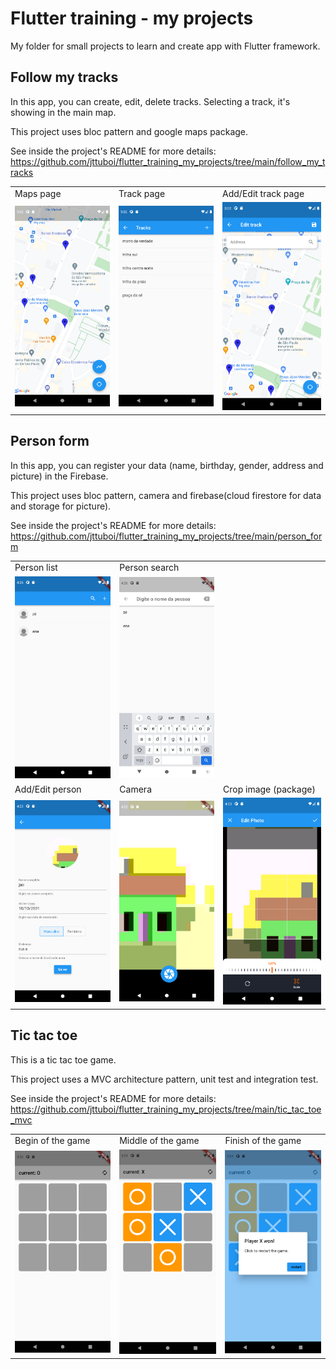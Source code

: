 # Flutter training - my projects

My folder for small projects to learn and create app with Flutter framework.

## Follow my tracks

In this app, you can create, edit, delete tracks. Selecting a track, it's showing in the main map.

This project uses bloc pattern and google maps package.

See inside the project's README for more details:
https://github.com/jttuboi/flutter_training_my_projects/tree/main/follow_my_tracks

<table>
<tr>
<td>
Maps page
</td>
<td>
Track page
</td>
<td>
Add/Edit track page
</td>
</tr>
<tr>
<td>
<img src="_images/Screenshot_1636999350.png" width="200" />
</td>
<td>
<img src="_images/Screenshot_1636999332.png" width="200" />
</td>
<td>
<img src="_images/Screenshot_1636999344.png" width="200" />
</td>
</tr>
</table>

## Person form

In this app, you can register your data (name, birthday, gender, address and picture) in the Firebase.

This project uses bloc pattern, camera and firebase(cloud firestore for data and storage for picture).

See inside the project's README for more details:
https://github.com/jttuboi/flutter_training_my_projects/tree/main/person_form

<table>
<tr>
<td>
Person list
</td>
<td>
Person search
</td>
</tr>
<tr>
<td>
<img src="_images/Screenshot_1637004375.png" width="200" />
</td>
<td>
<img src="_images/Screenshot_1637004409.png" width="200" />
</td>
</tr>

<tr>
<td>
Add/Edit person
</td>
<td>
Camera
</td>
<td>
Crop image (package)
</td>
</tr>
<tr>
<td>
<img src="_images/Screenshot_1637004235.png" width="200" />
</td>
<td>
<img src="_images/Screenshot_1637004220.png" width="200" />
</td>
<td>
<img src="_images/Screenshot_1637004230.png" width="200" />
</td>
</tr>
</table>

## Tic tac toe

This is a tic tac toe game.

This project uses a MVC architecture pattern, unit test and integration test.

See inside the project's README for more details:
https://github.com/jttuboi/flutter_training_my_projects/tree/main/tic_tac_toe_mvc

<table>
<tr>
<td>
Begin of the game
</td>
<td>
Middle of the game
</td>
<td>
Finish of the game
</td>
</tr>
<tr>
<td>
<img src="_images/Screenshot_1637002251.png" width="200" />
</td>
<td>
<img src="_images/Screenshot_1637002264.png" width="200" />
</td>
<td>
<img src="_images/Screenshot_1637002268.png" width="200" />
</td>
</tr>
</table>